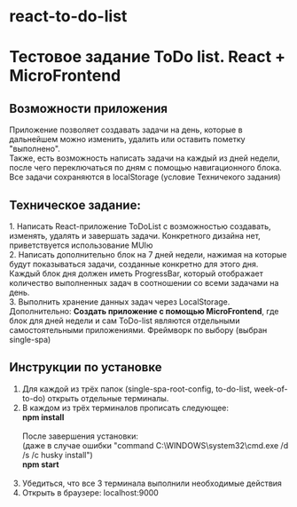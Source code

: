 # react-to-do-list
<h1>Тестовое задание ToDo list. React + MicroFrontend</h1>

<h2>Возможности приложения</h2>
<p>Приложение позволяет создавать задачи на день, которые в дальнейшем можно изменить, удалить или оставить пометку "выполнено".
<br>
Также, есть возможность написать задачи на каждый из дней недели, после чего переключаться по дням с помощью навигационного блока. Все задачи сохраняются в localStorage (условие Техничекого задания)</p>

<h2>Техническое задание:</h2>
<p>1. Написать React-приложение ToDoList с возможностью создавать, изменять, удалять и завершать задачи. Конкретного дизайна нет, приветствуется использование MUIю
<br>
2. Написать дополнительно блок на 7 дней недели, нажимая на которые будут показываться задачи, созданные конкретно для этого дня. Каждый блок дня должен иметь ProgressBar, который отображает количество выполненных задач в соотношении со всеми задачами на день.
<br>
3. Выполнить хранение данных задач через LocalStorage.
<br>
Дополнительно: <strong>Создать приложение с помощью MicroFrontend</strong>, где блок для дней недели и сам ToDo-list являются отдельными самостоятельными приложениями. Фреймворк по выбору (выбран single-spa)
</p>

<h2>Инструкции по установке</h2>
<ol>
    <li>Для каждой из трёх папок (single-spa-root-config, to-do-list, week-of-to-do) открыть отдельные терминалы.</li>
    <li>В каждом из трёх терминалов прописать следующее:
    <br>
    <strong>npm install</strong>
    <br>
    <br>
    После завершения установки:<br>(даже в случае ошибки "command C:\WINDOWS\system32\cmd.exe /d /s /c husky install")<br>
    <strong>npm start</strong>
    <br>
    <br></li>
    <li>Убедиться, что все 3 терминала выполнили необходимые действия</li>
    <li>Открыть в браузере: localhost:9000</li>
</ol>